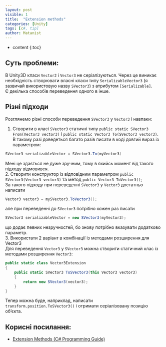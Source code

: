 ```yaml
---
layout: post
visible: 1
title:  "Extension methods"
categories: [Unity]
tags: [c#, tip]
author: Matanist
---
```


* content
{:toc}

## Суть проблеми:  
В Unity3D класи ```Vector2``` і ```Vector3``` не серіалізуються. Через це виникає необхідність створювати власні класи типу ```SerializableVector3``` (я зазвичай використовую назву ```SVector3```) з атрибутом ```[Serializable]```.  
Є декілька способів переведення одного в інше.  





## Різні підходи  
Розглянемо різні способи переведення ```SVector3``` у ```Vector3``` і навпаки:  
1. Створити в класі ```SVector3``` статичні типу ```public static SVector3 From(Vector3 vector3)``` і ```public static Vector3 To(SVector3 vector3)```.  
В такому разі доведеться багато разів писати в коді довгий вираз із параметром:  
```c#
SVector3 serializableVector = SVector3.To(myVector3)
```
Мені це здається не дуже зручним, тому в якийсь момент від такого підходу відмовився.  
2. Створити конструктор із відповідним параметром ```public SVector3(Vector3 vector3)``` та метод ```public Vector3 ToVector3()```;  
За такого підходу при переведенні ```SVector3``` у ```Vector3``` достатньо написати  
```c#
Vector3 vector3 = mySVector3.ToVector3();
```
але при переведенні до ```SVector3``` потрібно кожен раз писати  
```c#
SVector3 serializableVector = new SVector3(myVector3);
```
що додає певних незручностей, бо знову потрібно вказувати додатково параметр.  
3. Використати 2 варіант в комбінації із методами розширення для Vector3  
Для переведення ```Vector3``` у ```SVector3``` можна створити статичний клас із методами розширення ```Vector3```:  
```c#
public static class Vector3Extension
{
    public static SVector3 ToSVector3(this Vector3 vector3)
    {
        return new SVector3(vector3);
    }
}
```
Тепер можна буде, наприклад, написати ```transform.position.ToSVector3()``` і отримати серіалізовану позицію об’єкта.  

## Корисні посилання:  
* [Extension Methods (C# Programming Guide)](https://docs.microsoft.com/uk-ua/dotnet/csharp/programming-guide/classes-and-structs/extension-methods "Документація Microsoft")